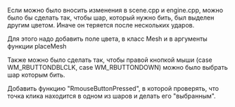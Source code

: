 Если можно было вносить изменения в scene.cpp и engine.cpp, можно было бы сделать так, чтобы шар, который нужно бить, был выделен другим цветом. Иначе он теряется после нескольких ударов.

Для этого надо добавить поле цвета, в класс Mesh и в аргументы функции placeMesh

Также можно было сделать так, чтобы правой кнопкой мыши (case WM_RBUTTONDBLCLK, case WM_RBUTTONDOWN) можно было выбрать шар которым бить. 

Добавить функцию "RmouseButtonPressed", в которой проверять, что точка клика находится в одном из шаров и делать его "выбранным".

